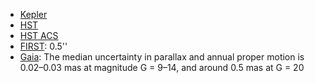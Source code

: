 * [Kepler](https://ui.adsabs.harvard.edu/abs/2010AAS...21530505M/abstract)
* [HST](https://hst-docs.stsci.edu/drizzpac/chapter-4-astrometric-information-in-the-header/4-5-absolute-astrometry)
* [HST ACS](https://hst-docs.stsci.edu/acsdhb/chapter-5-acs-data-analysis/5-2-astrometry)
* [FIRST](http://sundog.stsci.edu/first/catalog_paper/node5.html): 0.5''
* [Gaia](https://www.aanda.org/articles/aa/full_html/2021/05/aa39709-20/aa39709-20.html): The median uncertainty in parallax and annual proper motion is 0.02–0.03 mas at magnitude G = 9–14, and around 0.5 mas at G = 20
